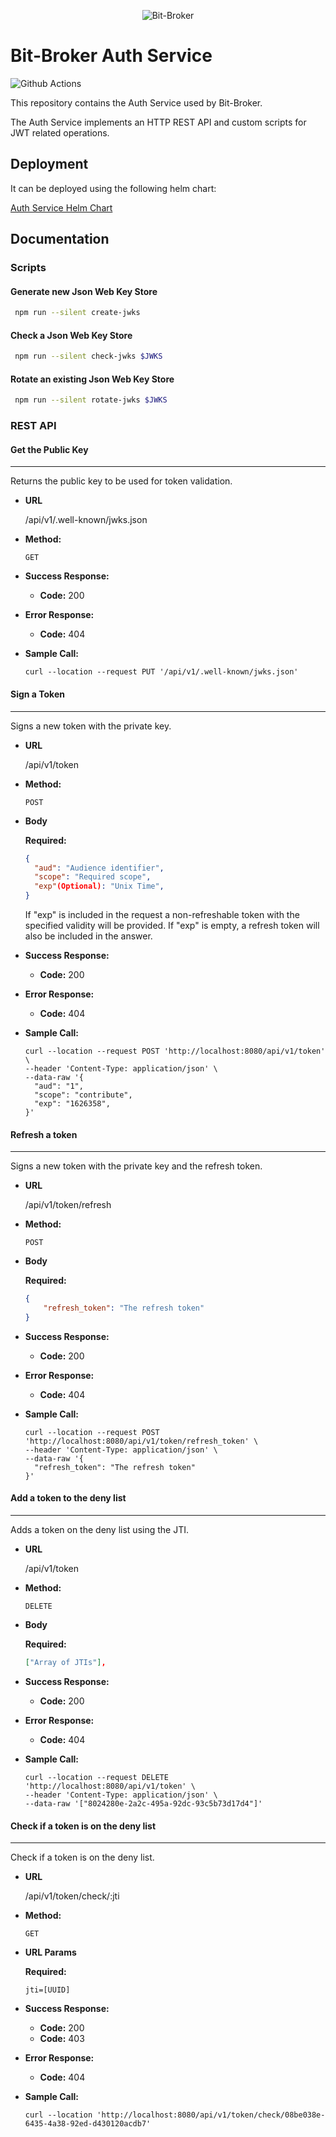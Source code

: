 <p align="center">
  <img alt="Bit-Broker" src="https://avatars.githubusercontent.com/u/80974981?s=200&u=7e396d371614d3a9ce7fc1f7fe4515e255374760&v=4" />
</p>

# Bit-Broker Auth Service

![Github Actions](https://github.com/bit-broker/auth-service/actions/workflows/docker-image.yml/badge.svg)

This repository contains the Auth Service used by Bit-Broker.

The Auth Service implements an HTTP REST API and custom scripts for JWT related operations.

## Deployment

It can be deployed using the following helm chart:

[Auth Service Helm Chart](https://github.com/bit-broker/k8s/tree/main/helm/charts/auth-service)

## Documentation

### Scripts

#### Generate new Json Web Key Store

```sh
 npm run --silent create-jwks
```

#### Check a Json Web Key Store

```sh
 npm run --silent check-jwks $JWKS
```

#### Rotate an existing Json Web Key Store

```sh
 npm run --silent rotate-jwks $JWKS
```

### REST API

#### Get the Public Key

---

Returns the public key to be used for token validation.

-   **URL**

    /api/v1/.well-known/jwks.json

-   **Method:**

    `GET`

-   **Success Response:**

    -   **Code:** 200 <br />

-   **Error Response:**

    -   **Code:** 404 <br />

-   **Sample Call:**

    ```curl
    curl --location --request PUT '/api/v1/.well-known/jwks.json'
    ```

#### Sign a Token

---

Signs a new token with the private key.

-   **URL**

    /api/v1/token

-   **Method:**

    `POST`

-   **Body**

    **Required:**

    ```json
    {
      "aud": "Audience identifier",
      "scope": "Required scope",
      "exp"(Optional): "Unix Time",
    }
    ```

    If "exp" is included in the request a non-refreshable token with the specified
    validity will be provided.
    If "exp" is empty, a refresh token will also be included in the answer.

-   **Success Response:**

    -   **Code:** 200 <br />

-   **Error Response:**

    -   **Code:** 404 <br />

-   **Sample Call:**

    ```curl
    curl --location --request POST 'http://localhost:8080/api/v1/token' \
    --header 'Content-Type: application/json' \
    --data-raw '{
      "aud": "1",
      "scope": "contribute",
      "exp": "1626358",
    }'
    ```

#### Refresh a token

---

Signs a new token with the private key and the refresh token.

-   **URL**

    /api/v1/token/refresh

-   **Method:**

    `POST`

-   **Body**

    **Required:**

    ```json
    {
        "refresh_token": "The refresh token"
    }
    ```

-   **Success Response:**

    -   **Code:** 200 <br />

-   **Error Response:**

    -   **Code:** 404 <br />

-   **Sample Call:**

    ```curl
    curl --location --request POST 'http://localhost:8080/api/v1/token/refresh_token' \
    --header 'Content-Type: application/json' \
    --data-raw '{
      "refresh_token": "The refresh token"
    }'
    ```

#### Add a token to the deny list

---

Adds a token on the deny list using the JTI.

-   **URL**

    /api/v1/token

-   **Method:**

    `DELETE`

-   **Body**

    **Required:**

    ```json
    ["Array of JTIs"],
    ```

-   **Success Response:**

    -   **Code:** 200 <br />

-   **Error Response:**

    -   **Code:** 404 <br />

-   **Sample Call:**

    ```curl
    curl --location --request DELETE 'http://localhost:8080/api/v1/token' \
    --header 'Content-Type: application/json' \
    --data-raw '["8024280e-2a2c-495a-92dc-93c5b73d17d4"]'
    ```

#### Check if a token is on the deny list

---

Check if a token is on the deny list.

-   **URL**

    /api/v1/token/check/:jti

-   **Method:**

    `GET`

-   **URL Params**

    **Required:**

    `jti=[UUID]`

-   **Success Response:**

    -   **Code:** 200 <br />
    -   **Code:** 403 <br />

-   **Error Response:**

    -   **Code:** 404 <br />

-   **Sample Call:**

    ```curl
    curl --location 'http://localhost:8080/api/v1/token/check/08be038e-6435-4a38-92ed-d430120acdb7'
    ```
